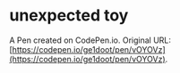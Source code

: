 # unexpected toy

A Pen created on CodePen.io. Original URL: [https://codepen.io/ge1doot/pen/vOYOVz](https://codepen.io/ge1doot/pen/vOYOVz).


